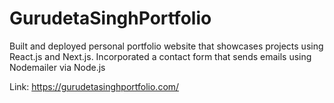 # GurudetaSinghPortfolio

Built and deployed personal portfolio website that showcases projects using React.js and Next.js. Incorporated a contact form that sends emails using Nodemailer via Node.js

Link: https://gurudetasinghportfolio.com/
